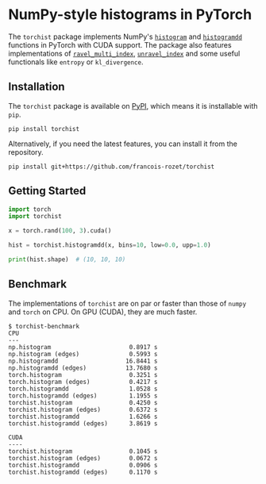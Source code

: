 # NumPy-style histograms in PyTorch

The `torchist` package implements NumPy's [`histogram`](https://numpy.org/doc/stable/reference/generated/numpy.histogram.html) and [`histogramdd`](https://numpy.org/doc/stable/reference/generated/numpy.histogramdd.html) functions in PyTorch with CUDA support. The package also features implementations of [`ravel_multi_index`](https://numpy.org/doc/stable/reference/generated/numpy.ravel_multi_index.html), [`unravel_index`](https://numpy.org/doc/stable/reference/generated/numpy.unravel_index.html) and some useful functionals like `entropy` or `kl_divergence`.

## Installation

The `torchist` package is available on [PyPI](https://pypi.org/project/torchist), which means it is installable with `pip`.

```
pip install torchist
```

Alternatively, if you need the latest features, you can install it from the repository.

```
pip install git+https://github.com/francois-rozet/torchist
```

## Getting Started

```python
import torch
import torchist

x = torch.rand(100, 3).cuda()

hist = torchist.histogramdd(x, bins=10, low=0.0, upp=1.0)

print(hist.shape)  # (10, 10, 10)
```

## Benchmark

The implementations of `torchist` are on par or faster than those of `numpy` and `torch` on CPU. On GPU (CUDA), they are much faster.

```console
$ torchist-benchmark
CPU
---
np.histogram                      0.8917 s
np.histogram (edges)              0.5993 s
np.histogramdd                   16.8441 s
np.histogramdd (edges)           13.7680 s
torch.histogram                   0.3251 s
torch.histogram (edges)           0.4217 s
torch.histogramdd                 1.0528 s
torch.histogramdd (edges)         1.1955 s
torchist.histogram                0.4250 s
torchist.histogram (edges)        0.6372 s
torchist.histogramdd              1.6266 s
torchist.histogramdd (edges)      3.8619 s

CUDA
----
torchist.histogram                0.1045 s
torchist.histogram (edges)        0.0672 s
torchist.histogramdd              0.0906 s
torchist.histogramdd (edges)      0.1170 s
```
